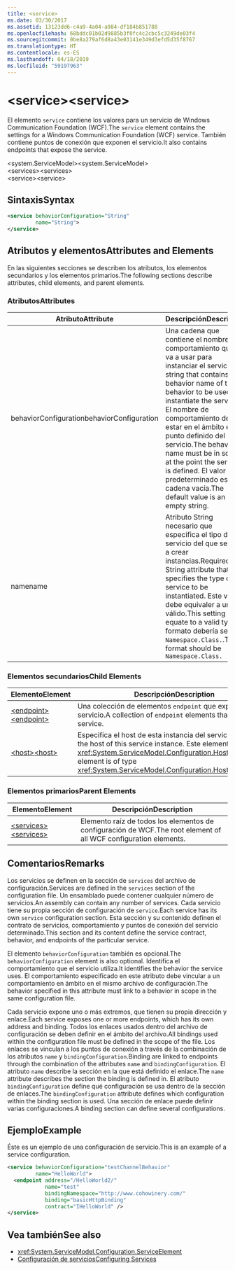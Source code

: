 ```yaml
---
title: <service>
ms.date: 03/30/2017
ms.assetid: 13123dd6-c4a9-4a04-a984-df184b851788
ms.openlocfilehash: 68bddc01b02d9885b3f0fc4c2cbc5c3249de03f4
ms.sourcegitcommit: 0be8a279af6d8a43e03141e349d3efd5d35f8767
ms.translationtype: HT
ms.contentlocale: es-ES
ms.lasthandoff: 04/18/2019
ms.locfileid: "59197963"
---
```

# <a name="service"></a><span data-ttu-id="b63af-101">\<service></span><span class="sxs-lookup"><span data-stu-id="b63af-101">\<service></span></span>
<span data-ttu-id="b63af-102">El elemento `service` contiene los valores para un servicio de Windows Communication Foundation (WCF).</span><span class="sxs-lookup"><span data-stu-id="b63af-102">The `service` element contains the settings for a Windows Communication Foundation (WCF) service.</span></span> <span data-ttu-id="b63af-103">También contiene puntos de conexión que exponen el servicio.</span><span class="sxs-lookup"><span data-stu-id="b63af-103">It also contains endpoints that expose the service.</span></span>  
  
 <span data-ttu-id="b63af-104">\<system.ServiceModel></span><span class="sxs-lookup"><span data-stu-id="b63af-104">\<system.ServiceModel></span></span>  
<span data-ttu-id="b63af-105">\<services></span><span class="sxs-lookup"><span data-stu-id="b63af-105">\<services></span></span>  
<span data-ttu-id="b63af-106">\<service></span><span class="sxs-lookup"><span data-stu-id="b63af-106">\<service></span></span>  
  
## <a name="syntax"></a><span data-ttu-id="b63af-107">Sintaxis</span><span class="sxs-lookup"><span data-stu-id="b63af-107">Syntax</span></span>  
  
```xml  
<service behaviorConfiguration="String"
         name="String">
</service>
```  
  
## <a name="attributes-and-elements"></a><span data-ttu-id="b63af-108">Atributos y elementos</span><span class="sxs-lookup"><span data-stu-id="b63af-108">Attributes and Elements</span></span>  
 <span data-ttu-id="b63af-109">En las siguientes secciones se describen los atributos, los elementos secundarios y los elementos primarios.</span><span class="sxs-lookup"><span data-stu-id="b63af-109">The following sections describe attributes, child elements, and parent elements.</span></span>  
  
### <a name="attributes"></a><span data-ttu-id="b63af-110">Atributos</span><span class="sxs-lookup"><span data-stu-id="b63af-110">Attributes</span></span>  
  
|<span data-ttu-id="b63af-111">Atributo</span><span class="sxs-lookup"><span data-stu-id="b63af-111">Attribute</span></span>|<span data-ttu-id="b63af-112">Descripción</span><span class="sxs-lookup"><span data-stu-id="b63af-112">Description</span></span>|  
|---------------|-----------------|  
|<span data-ttu-id="b63af-113">behaviorConfiguration</span><span class="sxs-lookup"><span data-stu-id="b63af-113">behaviorConfiguration</span></span>|<span data-ttu-id="b63af-114">Una cadena que contiene el nombre de comportamiento que se va a usar para instanciar el servicio.</span><span class="sxs-lookup"><span data-stu-id="b63af-114">A string that contains the behavior name of the behavior to be used to instantiate the service.</span></span> <span data-ttu-id="b63af-115">El nombre de comportamiento debe estar en el ámbito en el punto definido del servicio.</span><span class="sxs-lookup"><span data-stu-id="b63af-115">The behavior name must be in scope at the point the service is defined.</span></span> <span data-ttu-id="b63af-116">El valor predeterminado es una cadena vacía.</span><span class="sxs-lookup"><span data-stu-id="b63af-116">The default value is an empty string.</span></span>|  
|<span data-ttu-id="b63af-117">name</span><span class="sxs-lookup"><span data-stu-id="b63af-117">name</span></span>|<span data-ttu-id="b63af-118">Atributo String necesario que especifica el tipo del servicio del que se van a crear instancias.</span><span class="sxs-lookup"><span data-stu-id="b63af-118">Required String attribute that specifies the type of the service to be instantiated.</span></span> <span data-ttu-id="b63af-119">Este valor debe equivaler a un tipo válido.</span><span class="sxs-lookup"><span data-stu-id="b63af-119">This setting must equate to a valid type.</span></span> <span data-ttu-id="b63af-120">El formato debería ser `Namespace.Class.`.</span><span class="sxs-lookup"><span data-stu-id="b63af-120">The format should be `Namespace.Class.`</span></span>|  
  
### <a name="child-elements"></a><span data-ttu-id="b63af-121">Elementos secundarios</span><span class="sxs-lookup"><span data-stu-id="b63af-121">Child Elements</span></span>  
  
|<span data-ttu-id="b63af-122">Elemento</span><span class="sxs-lookup"><span data-stu-id="b63af-122">Element</span></span>|<span data-ttu-id="b63af-123">Descripción</span><span class="sxs-lookup"><span data-stu-id="b63af-123">Description</span></span>|  
|-------------|-----------------|  
|[<span data-ttu-id="b63af-124">\<endpoint></span><span class="sxs-lookup"><span data-stu-id="b63af-124">\<endpoint></span></span>](../../../../../docs/framework/configure-apps/file-schema/wcf/endpoint-element.md)|<span data-ttu-id="b63af-125">Una colección de elementos `endpoint` que exponen este servicio.</span><span class="sxs-lookup"><span data-stu-id="b63af-125">A collection of `endpoint` elements that expose this service.</span></span>|  
|[<span data-ttu-id="b63af-126">\<host></span><span class="sxs-lookup"><span data-stu-id="b63af-126">\<host></span></span>](../../../../../docs/framework/configure-apps/file-schema/wcf/host.md)|<span data-ttu-id="b63af-127">Especifica el host de esta instancia del servicio.</span><span class="sxs-lookup"><span data-stu-id="b63af-127">Specifies the host of this service instance.</span></span> <span data-ttu-id="b63af-128">Este elemento es del tipo <xref:System.ServiceModel.Configuration.HostElement>.</span><span class="sxs-lookup"><span data-stu-id="b63af-128">This element is of type <xref:System.ServiceModel.Configuration.HostElement>.</span></span>|  
  
### <a name="parent-elements"></a><span data-ttu-id="b63af-129">Elementos primarios</span><span class="sxs-lookup"><span data-stu-id="b63af-129">Parent Elements</span></span>  
  
|<span data-ttu-id="b63af-130">Elemento</span><span class="sxs-lookup"><span data-stu-id="b63af-130">Element</span></span>|<span data-ttu-id="b63af-131">Descripción</span><span class="sxs-lookup"><span data-stu-id="b63af-131">Description</span></span>|  
|-------------|-----------------|  
|[<span data-ttu-id="b63af-132">\<services></span><span class="sxs-lookup"><span data-stu-id="b63af-132">\<services></span></span>](../../../../../docs/framework/configure-apps/file-schema/wcf/services.md)|<span data-ttu-id="b63af-133">Elemento raíz de todos los elementos de configuración de WCF.</span><span class="sxs-lookup"><span data-stu-id="b63af-133">The root element of all WCF configuration elements.</span></span>|  
  
## <a name="remarks"></a><span data-ttu-id="b63af-134">Comentarios</span><span class="sxs-lookup"><span data-stu-id="b63af-134">Remarks</span></span>  
 <span data-ttu-id="b63af-135">Los servicios se definen en la sección de `services` del archivo de configuración.</span><span class="sxs-lookup"><span data-stu-id="b63af-135">Services are defined in the `services` section of the configuration file.</span></span> <span data-ttu-id="b63af-136">Un ensamblado puede contener cualquier número de servicios.</span><span class="sxs-lookup"><span data-stu-id="b63af-136">An assembly can contain any number of services.</span></span> <span data-ttu-id="b63af-137">Cada servicio tiene su propia sección de configuración de `service`.</span><span class="sxs-lookup"><span data-stu-id="b63af-137">Each service has its own `service` configuration section.</span></span> <span data-ttu-id="b63af-138">Esta sección y su contenido definen el contrato de servicios, comportamiento y puntos de conexión del servicio determinado.</span><span class="sxs-lookup"><span data-stu-id="b63af-138">This section and its content define the service contract, behavior, and endpoints of the particular service.</span></span>  
  
 <span data-ttu-id="b63af-139">El elemento `behaviorConfiguration` también es opcional.</span><span class="sxs-lookup"><span data-stu-id="b63af-139">The `behaviorConfiguration` element is also optional.</span></span> <span data-ttu-id="b63af-140">Identifica el comportamiento que el servicio utiliza.</span><span class="sxs-lookup"><span data-stu-id="b63af-140">It identifies the behavior the service uses.</span></span> <span data-ttu-id="b63af-141">El comportamiento especificado en este atributo debe vincular a un comportamiento en ámbito en el mismo archivo de configuración.</span><span class="sxs-lookup"><span data-stu-id="b63af-141">The behavior specified in this attribute must link to a behavior in scope in the same configuration file.</span></span>  
  
 <span data-ttu-id="b63af-142">Cada servicio expone uno o más extremos, que tienen su propia dirección y enlace.</span><span class="sxs-lookup"><span data-stu-id="b63af-142">Each service exposes one or more endpoints, which has its own address and binding.</span></span> <span data-ttu-id="b63af-143">Todos los enlaces usados dentro del archivo de configuración se deben definir en el ámbito del archivo.</span><span class="sxs-lookup"><span data-stu-id="b63af-143">All bindings used within the configuration file must be defined in the scope of the file.</span></span> <span data-ttu-id="b63af-144">Los enlaces se vinculan a los puntos de conexión a través de la combinación de los atributos `name` y `bindingConfiguration`.</span><span class="sxs-lookup"><span data-stu-id="b63af-144">Binding are linked to endpoints through the combination of the attributes `name` and `bindingConfiguration`.</span></span> <span data-ttu-id="b63af-145">El atributo `name` describe la sección en la que está definido el enlace.</span><span class="sxs-lookup"><span data-stu-id="b63af-145">The `name` attribute describes the section the binding is defined in.</span></span> <span data-ttu-id="b63af-146">El atributo `bindingConfiguration` define qué configuración se usa dentro de la sección de enlaces.</span><span class="sxs-lookup"><span data-stu-id="b63af-146">The `bindingConfiguration` attribute defines which configuration within the binding section is used.</span></span> <span data-ttu-id="b63af-147">Una sección de enlace puede definir varias configuraciones.</span><span class="sxs-lookup"><span data-stu-id="b63af-147">A binding section can define several configurations.</span></span>  
  
## <a name="example"></a><span data-ttu-id="b63af-148">Ejemplo</span><span class="sxs-lookup"><span data-stu-id="b63af-148">Example</span></span>  
 <span data-ttu-id="b63af-149">Éste es un ejemplo de una configuración de servicio.</span><span class="sxs-lookup"><span data-stu-id="b63af-149">This is an example of a service configuration.</span></span>  
  
```xml  
<service behaviorConfiguration="testChannelBehavior"
         name="HelloWorld">
  <endpoint address="/HelloWorld2/"
            name="test"
            bindingNamespace="http://www.cohowinery.com/"
            binding="basicHttpBinding"
            contract="IHelloWorld" />
</service>
```  
  
## <a name="see-also"></a><span data-ttu-id="b63af-150">Vea también</span><span class="sxs-lookup"><span data-stu-id="b63af-150">See also</span></span>

- <xref:System.ServiceModel.Configuration.ServiceElement>
- [<span data-ttu-id="b63af-151">Configuración de servicios</span><span class="sxs-lookup"><span data-stu-id="b63af-151">Configuring Services</span></span>](../../../../../docs/framework/wcf/configuring-services.md)

